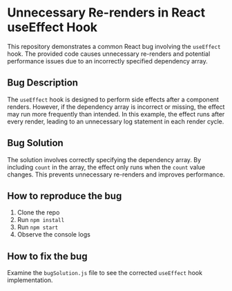 # Unnecessary Re-renders in React useEffect Hook

This repository demonstrates a common React bug involving the `useEffect` hook. The provided code causes unnecessary re-renders and potential performance issues due to an incorrectly specified dependency array.

## Bug Description

The `useEffect` hook is designed to perform side effects after a component renders.  However, if the dependency array is incorrect or missing, the effect may run more frequently than intended. In this example, the effect runs after every render, leading to an unnecessary log statement in each render cycle.

## Bug Solution

The solution involves correctly specifying the dependency array. By including `count` in the array, the effect only runs when the `count` value changes. This prevents unnecessary re-renders and improves performance. 

## How to reproduce the bug

1. Clone the repo
2. Run `npm install`
3. Run `npm start`
4. Observe the console logs

## How to fix the bug

Examine the `bugSolution.js` file to see the corrected `useEffect` hook implementation.